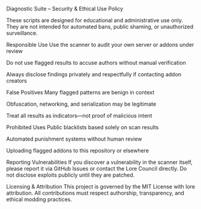 Diagnostic Suite – Security & Ethical Use Policy

These scripts are designed for educational and administrative use only. They are not intended for automated bans, public shaming, or unauthorized surveillance.

Responsible Use
Use the scanner to audit your own server or addons under review

Do not use flagged results to accuse authors without manual verification

Always disclose findings privately and respectfully if contacting addon creators

False Positives
Many flagged patterns are benign in context

Obfuscation, networking, and serialization may be legitimate

Treat all results as indicators—not proof of malicious intent

Prohibited Uses
Public blacklists based solely on scan results

Automated punishment systems without human review

Uploading flagged addons to this repository or elsewhere

Reporting Vulnerabilities
If you discover a vulnerability in the scanner itself, please report it via GitHub Issues or contact the Lore Council directly. Do not disclose exploits publicly until they are patched.

Licensing & Attribution
This project is governed by the MIT License with lore attribution. All contributions must respect authorship, transparency, and ethical modding practices.
